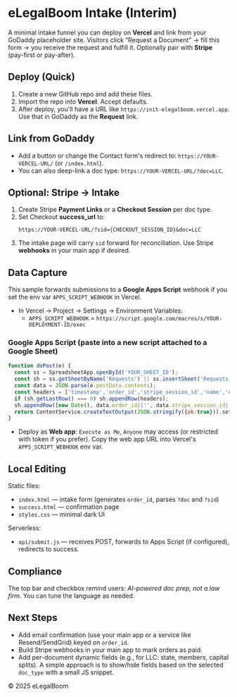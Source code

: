 # eLegalBoom Intake (Interim)
A minimal intake funnel you can deploy on **Vercel** and link from your GoDaddy placeholder site. Visitors click “Request a Document” → fill this form → you receive the request and fulfill it. Optionally pair with **Stripe** (pay-first or pay-after).

## Deploy (Quick)
1. Create a new GitHub repo and add these files.
2. Import the repo into **Vercel**. Accept defaults.
3. After deploy, you'll have a URL like `https://init-elegalboom.vercel.app`. Use that in GoDaddy as the **Request** link.

## Link from GoDaddy
- Add a button or change the Contact form's redirect to: `https://YOUR-VERCEL-URL/` (or `/index.html`).
- You can also deep-link a doc type: `https://YOUR-VERCEL-URL/?doc=LLC`.

## Optional: Stripe → Intake
1. Create Stripe **Payment Links** or a **Checkout Session** per doc type.
2. Set Checkout **success_url** to:
   ```
   https://YOUR-VERCEL-URL/?sid={CHECKOUT_SESSION_ID}&doc=LLC
   ```
3. The intake page will carry `sid` forward for reconciliation. Use Stripe **webhooks** in your main app if desired.

## Data Capture
This sample forwards submissions to a **Google Apps Script** webhook if you set the env var `APPS_SCRIPT_WEBHOOK` in Vercel.
- In Vercel → Project → Settings → Environment Variables:
  - `APPS_SCRIPT_WEBHOOK` = `https://script.google.com/macros/s/YOUR-DEPLOYMENT-ID/exec`

### Google Apps Script (paste into a new script attached to a Google Sheet)
```javascript
function doPost(e) {
  const ss = SpreadsheetApp.openById('YOUR_SHEET_ID');
  const sh = ss.getSheetByName('Requests') || ss.insertSheet('Requests');
  const data = JSON.parse(e.postData.contents);
  const headers = ['timestamp','order_id','stripe_session_id','name','email','doc_type','urgency','details'];
  if (sh.getLastRow() === 0) sh.appendRow(headers);
  sh.appendRow([new Date(), data.order_id||'', data.stripe_session_id||'', data.name||'', data.email||'', data.doc_type||'', data.urgency||'', data.details||'']);
  return ContentService.createTextOutput(JSON.stringify({ok:true})).setMimeType(ContentService.MimeType.JSON);
}
```

- Deploy as **Web app**: `Execute as Me`, `Anyone` may access (or restricted with token if you prefer). Copy the web app URL into Vercel's `APPS_SCRIPT_WEBHOOK` env var.

## Local Editing
Static files:
- `index.html` — intake form (generates `order_id`, parses `?doc` and `?sid`)
- `success.html` — confirmation page
- `styles.css` — minimal dark UI

Serverless:
- `api/submit.js` — receives POST, forwards to Apps Script (if configured), redirects to success.

## Compliance
The top bar and checkbox remind users: *AI-powered doc prep, not a law firm.* You can tune the language as needed.

## Next Steps
- Add email confirmation (use your main app or a service like Resend/SendGrid) keyed on `order_id`.
- Build Stripe webhooks in your main app to mark orders as paid.
- Add per-document dynamic fields (e.g., for LLC: state, members, capital splits). A simple approach is to show/hide fields based on the selected `doc_type` with a small JS snippet.

© 2025 eLegalBoom
